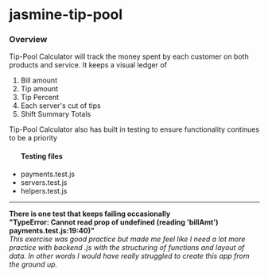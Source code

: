# jasmine-tip-pool
<h3>Overview</h3>
<p>Tip-Pool Calculator will track the money spent by each customer on both products and service. It keeps a visual ledger of</p> 
<ol>
<li>Bill amount</li>
<li>Tip amount</li>
<li>Tip Percent</li>
<li>Each server's cut of tips</li>
<li>Shift Summary Totals</li>
</ol>
<p>Tip-Pool Calculator also has built in testing to ensure functionality continues to be a priority</p>
<ul> <h4>Testing files</h4> 
<li>payments.test.js</li>
<li>servers.test.js</li>
<li>helpers.test.js</li>
</ul>
<hr>
<b>There is one test that keeps failing occasionally<br>
"TypeError: Cannot read prop of undefined (reading 'billAmt') payments.test.js:19:40)"</b><br>
<i>This exercise was good practice but made me feel like I need a lot more practice with backend .js with the structuring of functions and layout of data. In other words I would have really struggled to create this app from the ground up.</i>
